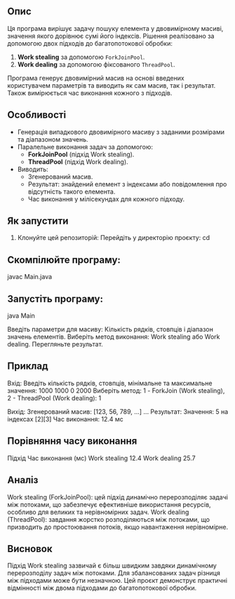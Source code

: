 ## Опис
Ця програма вирішує задачу пошуку елемента у двовимірному масиві, значення якого дорівнює сумі його індексів. Рішення реалізовано за допомогою двох підходів до багатопотокової обробки:
1. **Work stealing** за допомогою `ForkJoinPool`.
2. **Work dealing** за допомогою фіксованого `ThreadPool`.

Програма генерує двовимірний масив на основі введених користувачем параметрів та виводить як сам масив, так і результат. Також вимірюється час виконання кожного з підходів.

## Особливості
- Генерація випадкового двовимірного масиву з заданими розмірами та діапазоном значень.
- Паралельне виконання задач за допомогою:
  - **ForkJoinPool** (підхід Work stealing).
  - **ThreadPool** (підхід Work dealing).
- Виводить:
  - Згенерований масив.
  - Результат: знайдений елемент з індексами або повідомлення про відсутність такого елемента.
  - Час виконання у мілісекундах для кожного підходу.

## Як запустити
1. Клонуйте цей репозиторій:
Перейдіть у директорію проєкту:
cd <repository-folder>
## Скомпілюйте програму:
javac Main.java

## Запустіть програму:
java Main

Введіть параметри для масиву:
Кількість рядків, стовпців і діапазон значень елементів.
Виберіть метод виконання: Work stealing або Work dealing.
Перегляньте результат.
## Приклад
Вхід:
Введіть кількість рядків, стовпців, мінімальне та максимальне значення:
1000 1000 0 2000
Виберіть метод: 1 - ForkJoin (Work stealing), 2 - ThreadPool (Work dealing):
1

Вихід:
Згенерований масив:
[123, 56, 789, ...]
...
Результат: Значення: 5 на індексах [2][3]
Час виконання: 12.4 мс

## Порівняння часу виконання
Підхід	Час виконання (мс)
Work stealing	12.4
Work dealing	25.7

## Аналіз
Work stealing (ForkJoinPool): цей підхід динамічно перерозподіляє задачі між потоками, що забезпечує ефективніше використання ресурсів, особливо для великих та нерівномірних задач.
Work dealing (ThreadPool): завдання жорстко розподіляються між потоками, що призводить до простоювання потоків, якщо навантаження нерівномірне.
## Висновок
Підхід Work stealing зазвичай є більш швидким завдяки динамічному перерозподілу задач між потоками. Для збалансованих задач різниця між підходами може бути незначною. Цей проєкт демонструє практичні відмінності між двома підходами до багатопотокової обробки.
